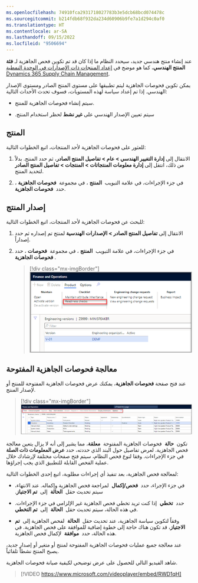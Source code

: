 ```yaml
---
ms.openlocfilehash: 74910fca2931718027783b3e5dcb68bcd074478c
ms.sourcegitcommit: b214fdb68f932da234d60906b9fe7a1d294c0af0
ms.translationtype: HT
ms.contentlocale: ar-SA
ms.lasthandoff: 09/15/2022
ms.locfileid: "9506694"
---
```

عند إنشاء منتج هندسي جديد، سيحدد النظام ما إذا كان قد تم تكوين فحص الجاهزية لـ **فئة المنتج الهندسي**، كما هو موضح في [إعداد المنتجات ذات الإصدارات في الوحدة النمطية Dynamics 365 Supply Chain Management](/training/modules/set-up-versioned-products-engineering-change-management/?azure-portal=true).

يمكن تكوين فحوصات الجاهزية ليتم تطبيقها على مستوى المنتج الصادر ومستوى الإصدار الهندسي. إذا تم إعداد سياسة لهذه المستويات، فسوف تحدث الأحداث التالية:

-   سيتم إنشاء فحوصات الجاهزية للمنتج.

-   سيتم تعيين الإصدار الهندسي على **‏‫غير نشط** لحظر استخدام المنتج.

## <a name="product"></a>المنتج

للعثور على فحوصات الجاهزية لأحد المنتجات، اتبع الخطوات التالية:

1.  الانتقال إلى **إدارة التغيير الهندسي > عام > تفاصيل المنتج الصادر**، ثم حدد المنتج. بدلاً من ذلك، انتقل إلى **إدارة معلومات المنتجاتات > المنتجات > تفاصيل المنتج الصادر** لتحديد المنتج.

1.  في جزء الإجراءات، في علامة التبويب  **المنتج** ، في مجموعة  **فحوصات الجاهزية** ، حدد  **فحوصات الجاهزية**.

## <a name="product-version"></a>إصدار المنتج

للبحث عن فحوصات الجاهزية لأحد المنتجات، اتبع الخطوات التالية:

1.  الانتقال إلى **تفاصيل المنتج الصادر > الإصدارات الهندسية** لمنتج تم إصداره ثم حدد إصداراً.

1.  في جزء الإجراءات، في علامة التبويب  **المنتج** ، في مجموعة  **فحوصات** ، حدد  **فحوصات الجاهزية**.

    > [!div class="mx-imgBorder"]
    > [![لقطة شاشة لصفحة "إدارة التغيير الهندسي > عام > المنتجات الصادرة، وفي جزء الإجراءات، في علامة التبويب المنتج، في مجموعة فحوصات الجاهزية، يتم تمييز خيار فحوصات الجاهزية.](../media/perform-readiness-check.png)](../media/perform-readiness-check.png#lightbox)

## <a name="process-open-readiness-checks"></a>معالجة فحوصات الجاهزية المفتوحة

عند فتح صفحة **فحوصات الجاهزية**، يمكنك عرض فحوصات الجاهزية المفتوحة للمنتج أو لإصدار المنتج.

> [!div class="mx-imgBorder"]
> [![لقطة شاشة لصفحة تحتوي على قائمة بالفحوصات التي تم إعدادها لهذا المنتج.](../media/readiness-checks.png)](../media/readiness-checks.png#lightbox)

تكون  **حالة**  فحوصات الجاهزية المفتوحة  **معلقة**، مما يشير إلى أنه لا يزال يتعين معالجة فحص الجاهزية. لعرض تفاصيل حول البند الذي حددته، حدد **عرض المعلومات ذات الصلة** في جزء الإجراءات. وفقا لنوع فحص النظام، سيتم فتح صفحات مختلفة لإرشادك خلال عملية الفحص القابلة للتطبيق الذي يجب إجراؤها.

لمعالجة فحص الجاهزية، بعد تنفيذ أي إجراءات مطلوبة، اتبع إحدى الخطوات التالية:

- في جزء الإجراء، حدد  **فحص/إكمال**  لمراجعة فحص الجاهزية وإكماله. عند الانتهاء، سيتم تحديث حقل  **الحالة**  إلى  **‏‫تم الاجتياز**.

- حدد  **تخطي**  إذا كنت تريد تخطي فحص الجاهزية غير الإلزامي في جزء الإجراءات. في هذه الحالة، سيتم تحديث حقل  **الحالة**  إلى  **تم التخطي**.

- وفقاً لتكوين سياسة الجاهزية، عند تحديث حقل  **الحالة**  لفحص الجاهزية إلى  **تم الاجتياز**، قد تكون هناك حاجة إلى خطوة إضافية للموافقة على فحص الجاهزية. في هذه الحالة، حدد  **موافقة**  لإكمال فحص الجاهزية.

عند معالجة جميع عمليات فحوصات الجاهزية المفتوحة لمنتج أو متغير أو إصدار جديد، يصبح المنتج نشطاً تلقائياً.

شاهد الفيديو التالي للحصول على عرض توضيحي لكيفية صيانة فحوصات الجاهزية.

> [!VIDEO https://www.microsoft.com/videoplayer/embed/RWD1qH]
